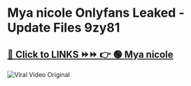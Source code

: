 
 # Mya nicole Onlyfans Leaked - Update Files 9zy81

## <h2><a href="https://clipsfans.com/Mya_nicole&ref=git">🔗 Click to LINKS ⏩⏩ 👉 🟢 Mya nicole </a></h2>

<a href="https://clipsfans.com/Mya_nicole&ref=git" rel="nofollow" data-target="animated-image.originalLink"><img src="https://i.ibb.co.com/xMMVF88/686577567.gif" alt="Viral Video Original" style="max-width: 100%; display: inline-block;" data-target="animated-image.originalImage"></a>


